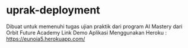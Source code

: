 # uprak-deployment

Dibuat untuk memenuhi tugas ujian praktik dari program AI Mastery dari Orbit Future Academy
Link Demo Aplikasi Menggunakan Heroku : https://eunoia5.herokuapp.com/
